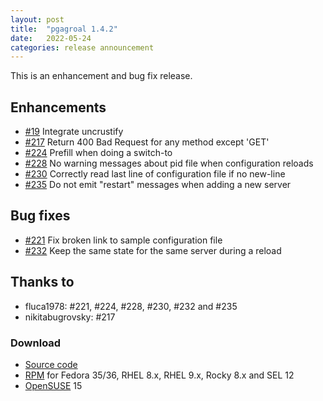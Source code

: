 ```yaml
---
layout: post
title:  "pgagroal 1.4.2"
date:   2022-05-24
categories: release announcement
---
```


This is an enhancement and bug fix release.

## Enhancements

* [#19](https://github.com/agroal/pgagroal/issues/19) Integrate uncrustify
* [#217](https://github.com/agroal/pgagroal/issues/217) Return 400 Bad Request for any method except 'GET'
* [#224](https://github.com/agroal/pgagroal/issues/224) Prefill when doing a switch-to
* [#228](https://github.com/agroal/pgagroal/issues/228) No warning messages about pid file when configuration reloads
* [#230](https://github.com/agroal/pgagroal/issues/230) Correctly read last line of configuration file if no new-line
* [#235](https://github.com/agroal/pgagroal/issues/235) Do not emit "restart" messages when adding a new server

## Bug fixes

* [#221](https://github.com/agroal/pgagroal/issues/221) Fix broken link to sample configuration file
* [#232](https://github.com/agroal/pgagroal/issues/232) Keep the same state for the same server during a reload

## Thanks to

* fluca1978: #221, #224, #228, #230, #232 and #235
* nikitabugrovsky: #217

### Download

* [Source code](https://github.com/agroal/pgagroal/releases/download/1.4.2/pgagroal-1.4.2.tar.gz)
* [RPM](https://yum.postgresql.org) for Fedora 35/36, RHEL 8.x, RHEL 9.x, Rocky 8.x and SEL 12
* [OpenSUSE](https://software.opensuse.org/download.html?project=server:database:postgresql&package=pgagroal) 15
